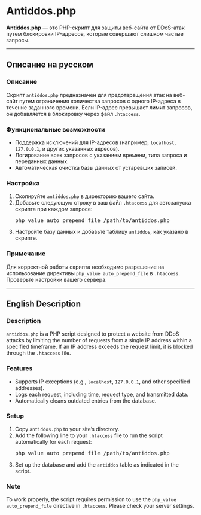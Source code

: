 <h1>Antiddos.php</h1>

<p><strong>Antiddos.php</strong> — это PHP-скрипт для защиты веб-сайта от DDoS-атак путем блокировки IP-адресов, которые совершают слишком частые запросы.</p>

<hr>

<h2>Описание на русском</h2>

<h3>Описание</h3>
<p>Скрипт <code>antiddos.php</code> предназначен для предотвращения атак на веб-сайт путем ограничения количества запросов с одного IP-адреса в течение заданного времени. 
Если IP-адрес превышает лимит запросов, он добавляется в блокировку через файл <code>.htaccess</code>.</p>

<h3>Функциональные возможности</h3>
<ul>
    <li>Поддержка исключений для IP-адресов (например, <code>localhost</code>, <code>127.0.0.1</code>, и других указанных адресов).</li>
    <li>Логирование всех запросов с указанием времени, типа запроса и переданных данных.</li>
    <li>Автоматическая очистка базы данных от устаревших записей.</li>
</ul>

<h3>Настройка</h3>
<ol>
    <li>Скопируйте <code>antiddos.php</code> в директорию вашего сайта.</li>
    <li>Добавьте следующую строку в ваш файл <code>.htaccess</code> для автозапуска скрипта при каждом запросе:
        <pre>php_value auto_prepend_file /path/to/antiddos.php</pre>
    </li>
    <li>Настройте базу данных и добавьте таблицу <code>antiddos</code>, как указано в скрипте.</li>
</ol>

<h3>Примечание</h3>
<p>Для корректной работы скрипта необходимо разрешение на использование директивы <code>php_value auto_prepend_file</code> в <code>.htaccess</code>. Проверьте настройки вашего сервера.</p>

<hr>

<h2>English Description</h2>

<h3>Description</h3>
<p><code>antiddos.php</code> is a PHP script designed to protect a website from DDoS attacks by limiting the number of requests from a single IP address within a specified timeframe.
If an IP address exceeds the request limit, it is blocked through the <code>.htaccess</code> file.</p>

<h3>Features</h3>
<ul>
    <li>Supports IP exceptions (e.g., <code>localhost</code>, <code>127.0.0.1</code>, and other specified addresses).</li>
    <li>Logs each request, including time, request type, and transmitted data.</li>
    <li>Automatically cleans outdated entries from the database.</li>
</ul>

<h3>Setup</h3>
<ol>
    <li>Copy <code>antiddos.php</code> to your site’s directory.</li>
    <li>Add the following line to your <code>.htaccess</code> file to run the script automatically for each request:
        <pre>php_value auto_prepend_file /path/to/antiddos.php</pre>
    </li>
    <li>Set up the database and add the <code>antiddos</code> table as indicated in the script.</li>
</ol>

<h3>Note</h3>
<p>To work properly, the script requires permission to use the <code>php_value auto_prepend_file</code> directive in <code>.htaccess</code>. Please check your server settings.</p>
